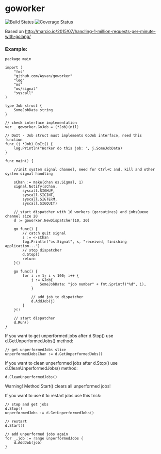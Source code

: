 # goworker

[![Build Status](https://travis-ci.org/Ayvan/goworker.svg?branch=master)](https://travis-ci.org/Ayvan/goworker) [![Coverage Status](https://coveralls.io/repos/Ayvan/goworker/badge.svg?branch=master&service=github)](https://coveralls.io/github/Ayvan/goworker?branch=master)

Based on http://marcio.io/2015/07/handling-1-million-requests-per-minute-with-golang/

### Example:

```
package main

import (
	"fmt"
	"github.com/Ayvan/goworker"
	"log"
	"os"
	"os/signal"
	"syscall"
)

type Job struct {
	SomeJobData string
}

// check interface implementation
var _ goworker.GoJob = (*Job)(nil)

// DoIt - Job struct must implements GoJob interface, need this function
func (j *Job) DoIt() {
	log.Println("Worker do this job: ", j.SomeJobData)
}

func main() {

	//init system signal channel, need for Ctrl+C and, kill and other system signal handling

	sChan := make(chan os.Signal, 1)
	signal.Notify(sChan,
		syscall.SIGHUP,
		syscall.SIGINT,
		syscall.SIGTERM,
		syscall.SIGQUIT)

	// start dispatcher with 10 workers (goroutines) and jobsQueue channel size 20
	d := goworker.NewDispatcher(10, 20)

	go func() {
		// catch quit signal
		s := <-sChan
		log.Println("os.Signal", s, "received, finishing application...")
		// stop dispatcher
		d.Stop()
		return
	}()

	go func() {
		for i := 1; i < 100; i++ {
			j := &Job{
				SomeJobData: "job number" + fmt.Sprintf("%d", i),
			}

			// add job to dispatcher
			d.AddJob(j)
		}
	}()

	// start dispatcher
	d.Run()
}
```

If you want to get unperformed jobs after d.Stop() use d.GetUnperformedJobs() method:

```
// get unperformedJobs slice
unperformedJobsChan := d.GetUnperformedJobs()
```

If you want to clean unperformed jobs after d.Stop() use d.CleanUnperformedJobs() method:
```
d.CleanUnperformedJobs()
```

Warning! Method Start() clears all unperformed jobs!

If you want to use it to restart jobs use this trick:

```
// stop and get jobs
d.Stop()
unperformedJobs := d.GetUnperformedJobs()

// restart
d.Start()

// add unperformed jobs again
for _,job := range unperformedJobs {
	d.AddJob(job)
}

```